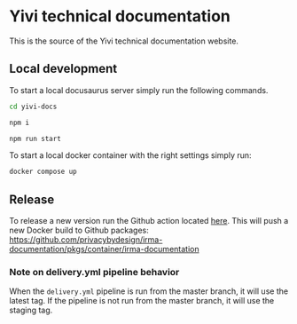 # Yivi technical documentation

This is the source of the Yivi technical documentation website.

## Local development
To start a local docusaurus server simply run the following commands.
```bash
cd yivi-docs
```
```bash
npm i
```
```bash
npm run start
```

To start a local docker container with the right settings simply run:

```bash
docker compose up
```

## Release
To release a new version run the Github action located [here](https://github.com/privacybydesign/irma-documentation/actions/workflows/delivery.yml). This will push a new Docker build to Github packages:
https://github.com/privacybydesign/irma-documentation/pkgs/container/irma-documentation

### Note on delivery.yml pipeline behavior
When the `delivery.yml` pipeline is run from the master branch, it will use the latest tag. If the pipeline is not run from the master branch, it will use the staging tag.
